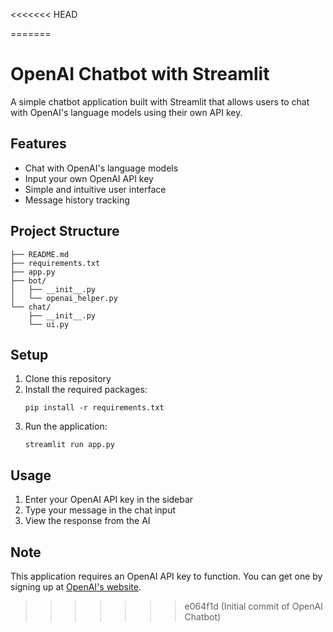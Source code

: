 <<<<<<< HEAD

=======
# OpenAI Chatbot with Streamlit

A simple chatbot application built with Streamlit that allows users to chat with OpenAI's language models using their own API key.

## Features

- Chat with OpenAI's language models
- Input your own OpenAI API key
- Simple and intuitive user interface
- Message history tracking

## Project Structure

```
├── README.md
├── requirements.txt
├── app.py
├── bot/
│   ├── __init__.py
│   └── openai_helper.py
└── chat/
    ├── __init__.py
    └── ui.py
```

## Setup

1. Clone this repository
2. Install the required packages:
   ```
   pip install -r requirements.txt
   ```
3. Run the application:
   ```
   streamlit run app.py
   ```

## Usage

1. Enter your OpenAI API key in the sidebar
2. Type your message in the chat input
3. View the response from the AI

## Note

This application requires an OpenAI API key to function. You can get one by signing up at [OpenAI's website](https://platform.openai.com/).
>>>>>>> e064f1d (Initial commit of OpenAI Chatbot)
